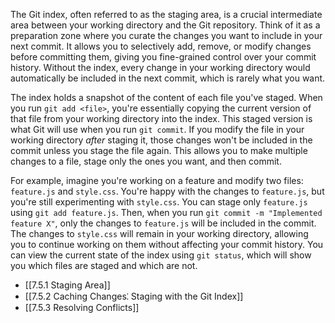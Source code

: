 The Git index, often referred to as the staging area, is a crucial intermediate area between your working directory and the Git repository. Think of it as a preparation zone where you curate the changes you want to include in your next commit. It allows you to selectively add, remove, or modify changes before committing them, giving you fine-grained control over your commit history. Without the index, every change in your working directory would automatically be included in the next commit, which is rarely what you want.

The index holds a snapshot of the content of each file you've staged. When you run `git add <file>`, you're essentially copying the current version of that file from your working directory into the index. This staged version is what Git will use when you run `git commit`. If you modify the file in your working directory _after_ staging it, those changes won't be included in the commit unless you stage the file again. This allows you to make multiple changes to a file, stage only the ones you want, and then commit.

For example, imagine you're working on a feature and modify two files: `feature.js` and `style.css`. You're happy with the changes to `feature.js`, but you're still experimenting with `style.css`. You can stage only `feature.js` using `git add feature.js`. Then, when you run `git commit -m "Implemented feature X"`, only the changes to `feature.js` will be included in the commit. The changes to `style.css` will remain in your working directory, allowing you to continue working on them without affecting your commit history. You can view the current state of the index using `git status`, which will show you which files are staged and which are not.

- [[7.5.1 Staging Area]]
- [[7.5.2 Caching Changes⁚ Staging with the Git Index]]
- [[7.5.3 Resolving Conflicts]]